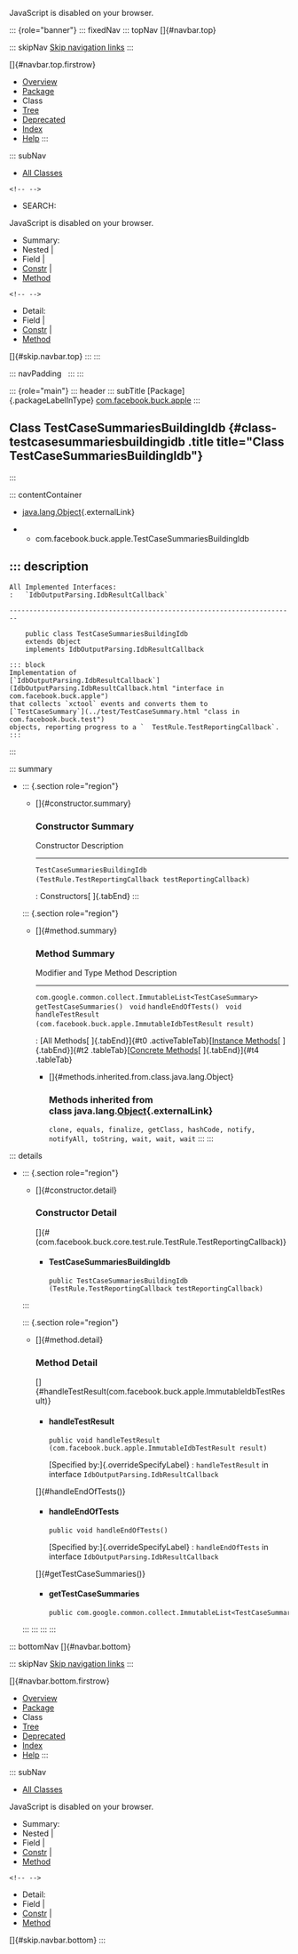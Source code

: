 <div>

JavaScript is disabled on your browser.

</div>

::: {role="banner"}
::: fixedNav
::: topNav
[]{#navbar.top}

::: skipNav
[Skip navigation links](#skip.navbar.top "Skip navigation links")
:::

[]{#navbar.top.firstrow}

-   [Overview](../../../../index.html)
-   [Package](package-summary.html)
-   Class
-   [Tree](package-tree.html)
-   [Deprecated](../../../../deprecated-list.html)
-   [Index](../../../../index-all.html)
-   [Help](../../../../help-doc.html)
:::

::: subNav
-   [All Classes](../../../../allclasses.html)

```{=html}
<!-- -->
```
-   SEARCH:

<div>

<div>

JavaScript is disabled on your browser.

</div>

</div>

<div>

-   Summary: 
-   Nested \| 
-   Field \| 
-   [Constr](#constructor.summary) \| 
-   [Method](#method.summary)

```{=html}
<!-- -->
```
-   Detail: 
-   Field \| 
-   [Constr](#constructor.detail) \| 
-   [Method](#method.detail)

</div>

[]{#skip.navbar.top}
:::
:::

::: navPadding
 
:::
:::

::: {role="main"}
::: header
::: subTitle
[Package]{.packageLabelInType} [com.facebook.buck.apple](package-summary.html)
:::

## Class TestCaseSummariesBuildingIdb {#class-testcasesummariesbuildingidb .title title="Class TestCaseSummariesBuildingIdb"}
:::

::: contentContainer
-   [java.lang.Object](http://docs.oracle.com/javase/7/docs/api/java/lang/Object.html?is-external=true "class or interface in java.lang"){.externalLink}

-   -   com.facebook.buck.apple.TestCaseSummariesBuildingIdb

::: description
-   

    All Implemented Interfaces:
    :   `IdbOutputParsing.IdbResultCallback`

    ------------------------------------------------------------------------

        public class TestCaseSummariesBuildingIdb
        extends Object
        implements IdbOutputParsing.IdbResultCallback

    ::: block
    Implementation of
    [`IdbOutputParsing.IdbResultCallback`](IdbOutputParsing.IdbResultCallback.html "interface in com.facebook.buck.apple")
    that collects `xctool` events and converts them to
    [`TestCaseSummary`](../test/TestCaseSummary.html "class in com.facebook.buck.test")
    objects, reporting progress to a `  TestRule.TestReportingCallback`.
    :::
:::

::: summary
-   ::: {.section role="region"}
    -   []{#constructor.summary}

        ### Constructor Summary

          Constructor                                                                            Description
          -------------------------------------------------------------------------------------- -------------
          `TestCaseSummariesBuildingIdb​(TestRule.TestReportingCallback testReportingCallback)`    

          : Constructors[ ]{.tabEnd}
    :::

    ::: {.section role="region"}
    -   []{#method.summary}

        ### Method Summary

          Modifier and Type                                            Method                                                                      Description
          ------------------------------------------------------------ --------------------------------------------------------------------------- -------------
          `com.google.common.collect.ImmutableList<TestCaseSummary>`   `getTestCaseSummaries()`                                                     
          `void`                                                       `handleEndOfTests()`                                                         
          `void`                                                       `handleTestResult​(com.facebook.buck.apple.ImmutableIdbTestResult result)`    

          : [All Methods[ ]{.tabEnd}]{#t0 .activeTableTab}[[Instance
          Methods](javascript:show(2);)[ ]{.tabEnd}]{#t2
          .tableTab}[[Concrete
          Methods](javascript:show(8);)[ ]{.tabEnd}]{#t4 .tableTab}

        -   []{#methods.inherited.from.class.java.lang.Object}

            ### Methods inherited from class java.lang.[Object](http://docs.oracle.com/javase/7/docs/api/java/lang/Object.html?is-external=true "class or interface in java.lang"){.externalLink}

            `clone, equals, finalize, getClass, hashCode, notify, notifyAll, toString, wait, wait, wait`
    :::
:::

::: details
-   ::: {.section role="region"}
    -   []{#constructor.detail}

        ### Constructor Detail

        []{#<init>(com.facebook.buck.core.test.rule.TestRule.TestReportingCallback)}

        -   #### TestCaseSummariesBuildingIdb

                public TestCaseSummariesBuildingIdb​(TestRule.TestReportingCallback testReportingCallback)
    :::

    ::: {.section role="region"}
    -   []{#method.detail}

        ### Method Detail

        []{#handleTestResult(com.facebook.buck.apple.ImmutableIdbTestResult)}

        -   #### handleTestResult

            ``` methodSignature
            public void handleTestResult​(com.facebook.buck.apple.ImmutableIdbTestResult result)
            ```

            [Specified by:]{.overrideSpecifyLabel}
            :   `handleTestResult` in
                interface `IdbOutputParsing.IdbResultCallback`

        []{#handleEndOfTests()}

        -   #### handleEndOfTests

            ``` methodSignature
            public void handleEndOfTests()
            ```

            [Specified by:]{.overrideSpecifyLabel}
            :   `handleEndOfTests` in
                interface `IdbOutputParsing.IdbResultCallback`

        []{#getTestCaseSummaries()}

        -   #### getTestCaseSummaries

            ``` methodSignature
            public com.google.common.collect.ImmutableList<TestCaseSummary> getTestCaseSummaries()
            ```
    :::
:::
:::
:::

::: bottomNav
[]{#navbar.bottom}

::: skipNav
[Skip navigation links](#skip.navbar.bottom "Skip navigation links")
:::

[]{#navbar.bottom.firstrow}

-   [Overview](../../../../index.html)
-   [Package](package-summary.html)
-   Class
-   [Tree](package-tree.html)
-   [Deprecated](../../../../deprecated-list.html)
-   [Index](../../../../index-all.html)
-   [Help](../../../../help-doc.html)
:::

::: subNav
-   [All Classes](../../../../allclasses.html)

<div>

<div>

JavaScript is disabled on your browser.

</div>

</div>

<div>

-   Summary: 
-   Nested \| 
-   Field \| 
-   [Constr](#constructor.summary) \| 
-   [Method](#method.summary)

```{=html}
<!-- -->
```
-   Detail: 
-   Field \| 
-   [Constr](#constructor.detail) \| 
-   [Method](#method.detail)

</div>

[]{#skip.navbar.bottom}
:::
